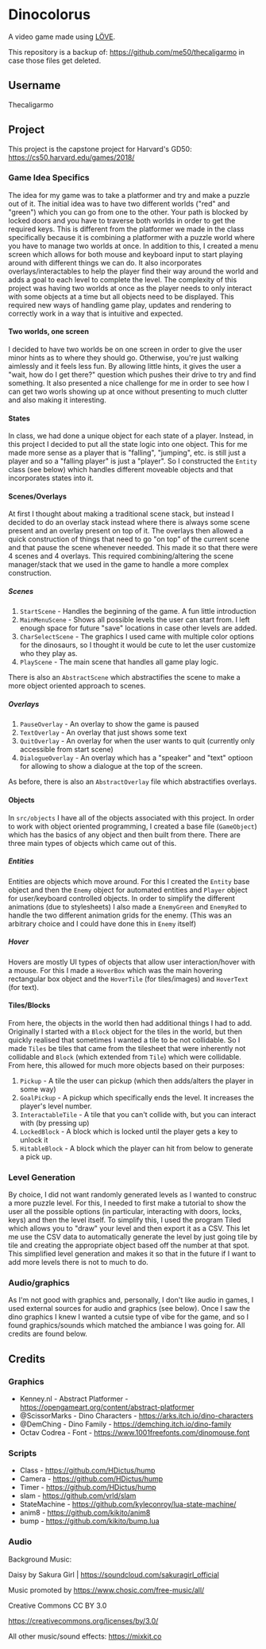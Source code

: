 # Dinocolorus

A video game made using [LÖVE](https://www.love2d.org/).

This repository is a backup of: <https://github.com/me50/thecaligarmo> in case those files get deleted.

## Username

Thecaligarmo

## Project

This project is the capstone project for Harvard's GD50: <https://cs50.harvard.edu/games/2018/>

### Game Idea Specifics

The idea for my game was to take a platformer and try and make a puzzle out of it. The initial idea was to have two different worlds ("red" and "green") which you can go from one to the other. Your path is blocked by locked doors and you have to traverse both worlds in order to get the required keys. This is different from the platformer we made in the class specifically because it is combining a platformer with a puzzle world where you have to manage two worlds at once. In addition to this, I created a menu screen which allows for both mouse and keyboard input to start playing around with different things we can do. It also incorporates overlays/interactables to help the player find their way around the world and adds a goal to each level to complete the level. The complexity of this project was having two worlds at once as the player needs to only interact with some objects at a time but all objects need to be displayed. This required new ways of handling game play, updates and rendering to correctly work in a way that is intuitive and expected.

#### Two worlds, one screen

I decided to have two worlds be on one screen in order to give the user minor hints as to where they should go. Otherwise, you're just walking aimlessly and it feels less fun. By allowing little hints, it gives the user a "wait, how do I get there?" question which pushes their drive to try and find something. It also presented a nice challenge for me in order to see how I can get two worls showing up at once without presenting to much clutter and also making it interesting.

#### States

In class, we had done a unique object for each state of a player. Instead, in this project I decided to put all the state logic into one object. This for me made more sense as a player that is "falling", "jumping", etc. is still just a player and so a "falling player" is just a "player". So I constructed the `Entity` class (see below) which handles different moveable objects and that incorporates states into it.

#### Scenes/Overlays

At first I thought about making a traditional scene stack, but instead I decided to do an overlay stack instead where there is always some scene present and an overlay present on top of it. The overlays then allowed a quick construction of things that need to go "on top" of the current scene and that pause the scene whenever needed. This made it so that there were 4 scenes and 4 overlays. This required combining/altering the scene manager/stack that we used in the game to handle a more complex construction.

##### Scenes

1. `StartScene` - Handles the beginning of the game. A fun little introduction
2. `MainMenuScene` - Shows all possible levels the user can start from. I left enough space for future "save" locations in case other levels are added.
3. `CharSelectScene` - The graphics I used came with multiple color options for the dinosaurs, so I thought it would be cute to let the user customize who they play as.
4. `PlayScene` - The main scene that handles all game play logic.

There is also an `AbstractScene` which abstractifies the scene to make a more object oriented approach to scenes.

##### Overlays

1. `PauseOverlay` - An overlay to show the game is paused
2. `TextOverlay` - An overlay that just shows some text
3. `QuitOverlay` - An overlay for when the user wants to quit (currently only accessible from start scene)
4. `DialogueOverlay` - An overlay which has a "speaker" and "text" optioon for allowing to show a dialogue at the top of the screen.

As before, there is also an `AbstractOverlay` file which abstractifies overlays.

#### Objects

In `src/objects` I have all of the objects associated with this project. In order to work with object oriented programming, I created a base file (`GameObject`) which has the basics of any object and then built from there. There are three main types of objects which came out of this.

##### Entities

Entities are objects which move around. For this I created the `Entity` base object and then the `Enemy` object for automated entities and `Player` object for user/keyboard controlled objects. In order to simplify the different animations (due to stylesheets) I also made a `EnemyGreen` and `EnemyRed` to handle the two different animation grids for the enemy. (This was an arbitrary choice and I could have done this in `Enemy` itself)

##### Hover

Hovers are mostly UI types of objects that allow user interaction/hover with a mouse. For this I made a `HoverBox` which was the main hovering rectangular box object and the `HoverTile` (for tiles/images) and `HoverText` (for text).

#### Tiles/Blocks

From here, the objects in the world then had additional things I had to add. Originally I started with a `Block` object for the tiles in the world, but then quickly realised that sometimes I wanted a tile to be not collidable. So I made `Tiles` be tiles that came from the tilesheet that were inherently not collidable and `Block` (which extended from `Tile`) which were collidable. From here, this allowed for much more objects based on their purposes:

1. `Pickup` - A tile the user can pickup (which then adds/alters the player in some way)
2. `GoalPickup` - A pickup which specifically ends the level. It increases the player's level number.
3. `InteractableTile` - A tile that you can't collide with, but you can interact with (by pressing up)
4. `LockedBlock` - A block which is locked until the player gets a key to unlock it
5. `HitableBlock` - A block which the player can hit from below to generate a pick up.

### Level Generation

By choice, I did not want randomly generated levels as I wanted to construc a more puzzle level. For this, I needed to first make a tutorial to show the user all the possible options (in particular, interacting with doors, locks, keys) and then the level itself. To simplify this, I used the program Tiled which allows you to "draw" your level and then export it as a CSV. This let me use the CSV data to automatically generate the level by just going tile by tile and creating the appropriate object based off the number at that spot. This simplified level generation and makes it so that in the future if I want to add more levels there is not to much to do.

### Audio/graphics

As I'm not good with graphics and, personally, I don't like audio in games, I used external sources for audio and graphics (see below). Once I saw the dino graphics I knew I wanted a cutsie type of vibe for the game, and so I found graphics/sounds which matched the ambiance I was going for. All credits are found below.

## Credits

### Graphics

+ Kenney.nl - Abstract Platformer - <https://opengameart.org/content/abstract-platformer>
+ @ScissorMarks - Dino Characters - <https://arks.itch.io/dino-characters>
+ @DemChing - Dino Family - <https://demching.itch.io/dino-family>
+ Octav Codrea - Font - <https://www.1001freefonts.com/dinomouse.font>

### Scripts

+ Class - <https://github.com/HDictus/hump>
+ Camera - <https://github.com/HDictus/hump>
+ Timer - <https://github.com/HDictus/hump>
+ slam - <https://github.com/vrld/slam>
+ StateMachine - <https://github.com/kyleconroy/lua-state-machine/>
+ anim8 - <https://github.com/kikito/anim8>
+ bump - <https://github.com/kikito/bump.lua>

### Audio

Background Music:

Daisy by Sakura Girl | <https://soundcloud.com/sakuragirl_official>

Music promoted by <https://www.chosic.com/free-music/all/>

Creative Commons CC BY 3.0

<https://creativecommons.org/licenses/by/3.0/>

All other music/sound effects:
<https://mixkit.co>
